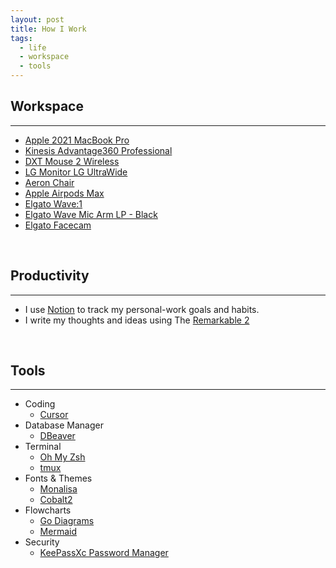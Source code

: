 ```yaml
---
layout: post
title: How I Work
tags:
  - life
  - workspace
  - tools
---
```


## Workspace

---

- [Apple 2021 MacBook Pro](https://www.amazon.es/Apple-MacBook-16-polegadas-Maxcessador-GPU-32%E2%80%91Core/dp/B09JRC9FBZ/ref=sr_1_1?crid=18KM4G75DLDW5&keywords=macbook+pro+m1+16+pulgadas+32gb&qid=1679769249&sprefix=%2Caps%2C89&sr=8-1)
- [Kinesis Advantage360 Professional](https://kinesis-ergo.com/shop/adv360pro)
- [DXT Mouse 2 Wireless](https://www.dxtmouse.com/dxt-mouse-2-wireless-ergonomic-mouse/)
- [LG Monitor LG UltraWide](https://www.lg.com/es/monitores/lg-34wn750-b)
- [Aeron Chair](https://store.hermanmiller.com/office-chairs-aeron/aeron-chair/2195348.html?lang=en_US&sku=100073872)
- [Apple Airpods Max](https://www.apple.com/airpods-max/)
- [Elgato Wave:1](https://help.elgato.com/hc/en-us/articles/360044715492-Elgato-Wave-1-Product-Trailer-Video-)
- [Elgato Wave Mic Arm LP - Black](https://www.elgato.com/es/en/p/wave-mic-arm-lp)
- [Elgato Facecam](https://www.elgato.com/us/en/p/facecam)

<br>

## Productivity

---

- I use [Notion](https://www.notion.so/) to track my personal-work goals and habits.
- I write my thoughts and ideas using The [Remarkable 2](https://remarkable.com/store/remarkable-2)
  
<br>

## Tools

---

- Coding
  - [Cursor](https://www.cursor.com/)
- Database Manager
  - [DBeaver](https://dbeaver.io/)
- Terminal
  - [Oh My Zsh](https://ohmyz.sh/)
  - [tmux](https://github.com/tmux/tmux/wiki)
- Fonts & Themes
  - [Monalisa](https://www.monolisa.dev/)
  - [Cobalt2](https://github.com/wesbos/cobalt2)
- Flowcharts
  - [Go Diagrams](https://github.com/jfernancordova/go-diagrams)
  - [Mermaid](https://mermaid.js.org/)
- Security
  - [KeePassXc Password Manager](https://keepassxc.org/)
